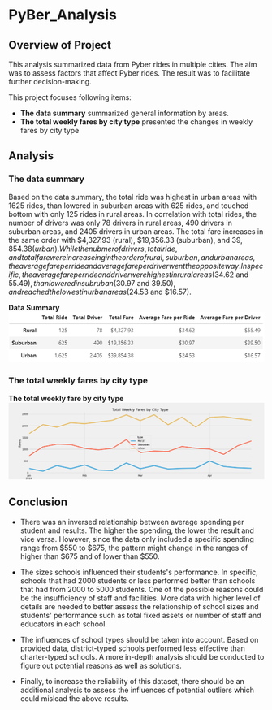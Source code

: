 # PyBer_Analysis

## Overview of Project
This analysis summarized data from Pyber rides in multiple cities. The aim was to assess factors that affect Pyber rides. The result was to facilitate further decision-making. 

This project focuses following items:
 - **The data summary** summarized general information by areas.
 - **The total weekly fares by city type** presented the changes in weekly fares by city type

## Analysis

### The data summary
Based on the data summary, the total ride was highest in urban areas with 1625 rides, than lowered in suburban areas with 625 rides, and touched bottom with only 125 rides in rural areas. In correlation with total rides, the number of drivers was only 78 drivers in rural areas, 490 drivers in suburban areas, and 2405 drivers in urban areas. The total fare increases in the same order with $4,327.93 (rural), $19,356.33 (suburban), and $39,854.38 (urban). 
While the nubmer of drivers, total ride, and total fare were increaseing in the order of rural, suburban, and urban areas, the average fare per ride and average fare per driver went the opposite way. In specific, the average fare per ride and driver were highest in rural areas ($34.62 and $55.49), than lowered in subruban ($30.97 and $39.50), and reached the lowest in urban areas ($24.53 and $16.57). 

**Data Summary**
![The Data Summary](analysis/Fig9_Summary_Data_by_Area.png)

### The total weekly fares by city type


**The total weekly fare by city type**
![The total weekly fare by city type](analysis/Fig8_Total_Fare_by_City_Type.png)

## Conclusion
- There was an inversed relationship between average spending per student and results. The higher the spending, the lower the result and vice versa. However, since the data only included a specific spending range from $550 to $675, the pattern might change in the ranges of higher than $675 and of lower than $550. 

- The sizes schools influenced their students's performance. In specific, schools that had 2000 students or less performed better than schools that had from 2000 to 5000 students. One of the possible reasons could be the insufficiency of staff and facilities. More data with higher level of details are needed to better assess the relationship of school sizes and students' performance such as total fixed assets or number of staff and educators in each school. 

- The influences of school types should be taken into account. Based on provided data, district-typed schools performed less effective than charter-typed schools. A more in-depth analysis should be conducted to figure out potential reasons as well as solutions. 

- Finally, to increase the reliability of this dataset, there should be an additional analysis to assess the influences of potential outliers which could mislead the above results. 
